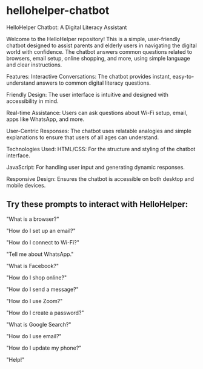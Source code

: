 # hellohelper-chatbot
HelloHelper Chatbot: A Digital Literacy Assistant

Welcome to the HelloHelper repository! This is a simple, user-friendly chatbot designed to assist parents and elderly users in navigating the digital world with confidence. The chatbot answers common questions related to browsers, email setup, online shopping, and more, using simple language and clear instructions.

Features:
Interactive Conversations: The chatbot provides instant, easy-to-understand answers to common digital literacy questions.

Friendly Design: The user interface is intuitive and designed with accessibility in mind.

Real-time Assistance: Users can ask questions about Wi-Fi setup, email, apps like WhatsApp, and more.

User-Centric Responses: The chatbot uses relatable analogies and simple explanations to ensure that users of all ages can understand.

Technologies Used:
HTML/CSS: For the structure and styling of the chatbot interface.

JavaScript: For handling user input and generating dynamic responses.

Responsive Design: Ensures the chatbot is accessible on both desktop and mobile devices.

## Try these prompts to interact with HelloHelper:
"What is a browser?"

"How do I set up an email?"

"How do I connect to Wi-Fi?"

"Tell me about WhatsApp."

"What is Facebook?"

"How do I shop online?"

"How do I send a message?"

"How do I use Zoom?"

"How do I create a password?"

"What is Google Search?"

"How do I use email?"

"How do I update my phone?"

"Help!"

